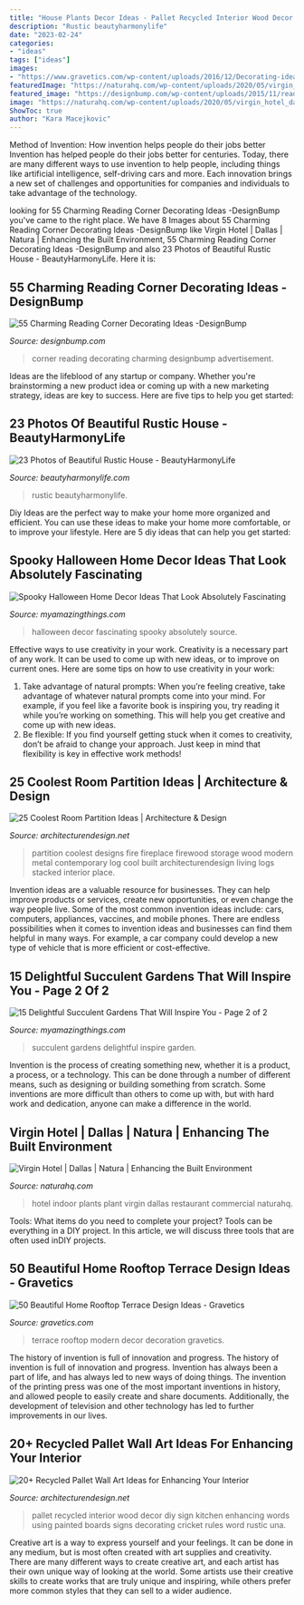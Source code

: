 ```yaml
---
title: "House Plants Decor Ideas - Pallet Recycled Interior Wood Decor Diy Sign Kitchen Enhancing Words Using Painted Boards Signs Decorating Cricket Rules Word Rustic Una"
description: "Rustic beautyharmonylife"
date: "2023-02-24"
categories:
- "ideas"
tags: ["ideas"]
images:
- "https://www.gravetics.com/wp-content/uploads/2016/12/Decorating-ideas-for-innovative-design-modern-terrace.jpg"
featuredImage: "https://naturahq.com/wp-content/uploads/2020/05/virgin_hotel_dallas-indoor_plant_design-naturaHQ.png"
featured_image: "https://designbump.com/wp-content/uploads/2015/11/reading-corner-nook15.jpg"
image: "https://naturahq.com/wp-content/uploads/2020/05/virgin_hotel_dallas-indoor_plant_design-naturaHQ.png"
ShowToc: true
author: "Kara Macejkovic"
---
```



Method of Invention: How invention helps people do their jobs better
Invention has helped people do their jobs better for centuries. Today, there are many different ways to use invention to help people, including things like artificial intelligence, self-driving cars and more. Each innovation brings a new set of challenges and opportunities for companies and individuals to take advantage of the technology.

	

		
looking for 55 Charming Reading Corner Decorating Ideas -DesignBump you've came to the right place. We have 8 Images about 55 Charming Reading Corner Decorating Ideas -DesignBump like Virgin Hotel | Dallas | Natura | Enhancing the Built Environment, 55 Charming Reading Corner Decorating Ideas -DesignBump and also 23 Photos of Beautiful Rustic House - BeautyHarmonyLife. Here it is:
		
    
## 55 Charming Reading Corner Decorating Ideas -DesignBump

<img loading=lazy src="https://designbump.com/wp-content/uploads/2015/11/reading-corner-nook15.jpg" onerror="this.onerror=null;this.src='https://tse1.mm.bing.net/th?id=OIP.jMiaANAbVp8b259YGktSxAHaLG&amp;pid=15.1';" alt="55 Charming Reading Corner Decorating Ideas -DesignBump">

_Source: designbump.com_

>corner reading decorating charming designbump advertisement. 

	

Ideas are the lifeblood of any startup or company. Whether you're brainstorming a new product idea or coming up with a new marketing strategy, ideas are key to success. Here are five tips to help you get started: 

    
## 23 Photos Of Beautiful Rustic House - BeautyHarmonyLife

<img loading=lazy src="https://beautyharmonylife.com/wp-content/uploads/2013/07/TACONICGR.jpg" onerror="this.onerror=null;this.src='https://tse2.mm.bing.net/th?id=OIP.w3gZOD9csaOezFIb3ULRRwHaLJ&amp;pid=15.1';" alt="23 Photos of Beautiful Rustic House - BeautyHarmonyLife">

_Source: beautyharmonylife.com_

>rustic beautyharmonylife. 

	

Diy Ideas are the perfect way to make your home more organized and efficient. You can use these ideas to make your home more comfortable, or to improve your lifestyle. Here are 5 diy ideas that can help you get started: 

    
## Spooky Halloween Home Decor Ideas That Look Absolutely Fascinating

<img loading=lazy src="http://myamazingthings.com/wp-content/uploads/2017/10/halloween-home-decor-2.jpg" onerror="this.onerror=null;this.src='https://tse3.mm.bing.net/th?id=OIP.lh9qY1nwtat2eT94ulte3gHaLH&amp;pid=15.1';" alt="Spooky Halloween Home Decor Ideas That Look Absolutely Fascinating">

_Source: myamazingthings.com_

>halloween decor fascinating spooky absolutely source. 

	

Effective ways to use creativity in your work.
Creativity is a necessary part of any work. It can be used to come up with new ideas, or to improve on current ones. Here are some tips on how to use creativity in your work: 
1. Take advantage of natural prompts: When you’re feeling creative, take advantage of whatever natural prompts come into your mind. For example, if you feel like a favorite book is inspiring you, try reading it while you’re working on something. This will help you get creative and come up with new ideas. 
2. Be flexible: If you find yourself getting stuck when it comes to creativity, don’t be afraid to change your approach. Just keep in mind that flexibility is key in effective work methods! 

    
## 25 Coolest Room Partition Ideas | Architecture &amp; Design

<img loading=lazy src="http://cdn.architecturendesign.net/wp-content/uploads/2014/08/1742.jpg" onerror="this.onerror=null;this.src='https://tse3.mm.bing.net/th?id=OIP.ovTblCgTk6jpb7B_ULeNwAHaLI&amp;pid=15.1';" alt="25 Coolest Room Partition Ideas | Architecture &amp; Design">

_Source: architecturendesign.net_

>partition coolest designs fire fireplace firewood storage wood modern metal contemporary log cool built architecturendesign living logs stacked interior place. 

	

Invention ideas are a valuable resource for businesses. They can help improve products or services, create new opportunities, or even change the way people live. Some of the most common invention ideas include: cars, computers, appliances, vaccines, and mobile phones. There are endless possibilities when it comes to invention ideas and businesses can find them helpful in many ways. For example, a car company could develop a new type of vehicle that is more efficient or cost-effective.

    
## 15 Delightful Succulent Gardens That Will Inspire You - Page 2 Of 2

<img loading=lazy src="http://myamazingthings.com/wp-content/uploads/2017/05/succulent-garden-16.jpg" onerror="this.onerror=null;this.src='https://tse2.mm.bing.net/th?id=OIP.WR9toICvyE1fUY9Sl8tSDAHaJ4&amp;pid=15.1';" alt="15 Delightful Succulent Gardens That Will Inspire You - Page 2 of 2">

_Source: myamazingthings.com_

>succulent gardens delightful inspire garden. 

	

Invention is the process of creating something new, whether it is a product, a process, or a technology. This can be done through a number of different means, such as designing or building something from scratch. Some inventions are more difficult than others to come up with, but with hard work and dedication, anyone can make a difference in the world.

    
## Virgin Hotel | Dallas | Natura | Enhancing The Built Environment

<img loading=lazy src="https://naturahq.com/wp-content/uploads/2020/05/virgin_hotel_dallas-indoor_plant_design-naturaHQ.png" onerror="this.onerror=null;this.src='https://tse4.mm.bing.net/th?id=OIP.HxzBI913NhX-08kf5kS_0gHaK-&amp;pid=15.1';" alt="Virgin Hotel | Dallas | Natura | Enhancing the Built Environment">

_Source: naturahq.com_

>hotel indoor plants plant virgin dallas restaurant commercial naturahq. 

	

Tools: What items do you need to complete your project?
Tools can be everything in a DIY project. In this article, we will discuss three tools that are often used inDIY projects.

    
## 50 Beautiful Home Rooftop Terrace Design Ideas - Gravetics

<img loading=lazy src="https://www.gravetics.com/wp-content/uploads/2016/12/Decorating-ideas-for-innovative-design-modern-terrace.jpg" onerror="this.onerror=null;this.src='https://tse2.mm.bing.net/th?id=OIP.RnuK7uVdNfwSiwTP6L0oOgHaLJ&amp;pid=15.1';" alt="50 Beautiful Home Rooftop Terrace Design Ideas - Gravetics">

_Source: gravetics.com_

>terrace rooftop modern decor decoration gravetics. 

	

The history of invention is full of innovation and progress.
The history of invention is full of innovation and progress. Invention has always been a part of life, and has always led to new ways of doing things. The invention of the printing press was one of the most important inventions in history, and allowed people to easily create and share documents. Additionally, the development of television and other technology has led to further improvements in our lives.

    
## 20+ Recycled Pallet Wall Art Ideas For Enhancing Your Interior

<img loading=lazy src="http://cdn.architecturendesign.net/wp-content/uploads/2015/06/AD-Pallet-Wall-Art-7.jpg" onerror="this.onerror=null;this.src='https://tse3.mm.bing.net/th?id=OIP.Q3UQX1J8h8p5UFXXuB7W6gHaQP&amp;pid=15.1';" alt="20+ Recycled Pallet Wall Art Ideas for Enhancing Your Interior">

_Source: architecturendesign.net_

>pallet recycled interior wood decor diy sign kitchen enhancing words using painted boards signs decorating cricket rules word rustic una. 

	

Creative art is a way to express yourself and your feelings. It can be done in any medium, but is most often created with art supplies and creativity. There are many different ways to create creative art, and each artist has their own unique way of looking at the world. Some artists use their creative skills to create works that are truly unique and inspiring, while others prefer more common styles that they can sell to a wider audience.

